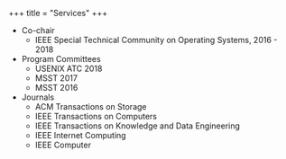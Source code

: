 +++
title = "Services"
+++

* Co-chair  
  * IEEE Special Technical Community on Operating Systems, 2016 - 2018
* Program Committees
  * USENIX ATC 2018
  * MSST 2017
  * MSST 2016
* Journals
  * ACM Transactions on Storage
  * IEEE Transactions on Computers  
  * IEEE Transactions on Knowledge and Data Engineering  
  * IEEE Internet Computing  
  * IEEE Computer

